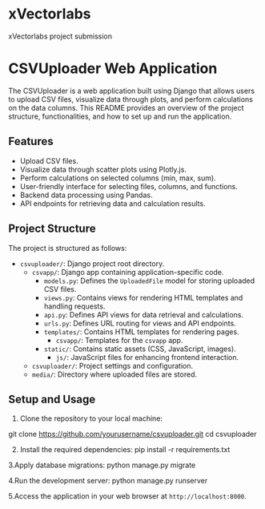 # xVectorlabs
xVectorlabs project submission

# CSVUploader Web Application

The CSVUploader is a web application built using Django that allows users to upload CSV files, visualize data through plots, and perform calculations on the data columns. This README provides an overview of the project structure, functionalities, and how to set up and run the application.

## Features

- Upload CSV files.
- Visualize data through scatter plots using Plotly.js.
- Perform calculations on selected columns (min, max, sum).
- User-friendly interface for selecting files, columns, and functions.
- Backend data processing using Pandas.
- API endpoints for retrieving data and calculation results.

## Project Structure

The project is structured as follows:

- `csvuploader/`: Django project root directory.
  - `csvapp/`: Django app containing application-specific code.
    - `models.py`: Defines the `UploadedFile` model for storing uploaded CSV files.
    - `views.py`: Contains views for rendering HTML templates and handling requests.
    - `api.py`: Defines API views for data retrieval and calculations.
    - `urls.py`: Defines URL routing for views and API endpoints.
    - `templates/`: Contains HTML templates for rendering pages.
      - `csvapp/`: Templates for the `csvapp` app.
    - `static/`: Contains static assets (CSS, JavaScript, images).
      - `js/`: JavaScript files for enhancing frontend interaction.
  - `csvuploader/`: Project settings and configuration.
  - `media/`: Directory where uploaded files are stored.

## Setup and Usage

1. Clone the repository to your local machine:

git clone https://github.com/yourusername/csvuploader.git
cd csvuploader

2. Install the required dependencies:
pip install -r requirements.txt

3.Apply database migrations:
python manage.py migrate

4.Run the development server:
python manage.py runserver

5.Access the application in your web browser at `http://localhost:8000`.





